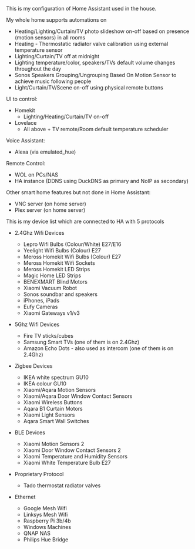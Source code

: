 This is my configuration of Home Assistant used in the house. 

My whole home supports automations on
- Heating/Lighting/Curtain/TV photo slideshow on-off based on presence (motion sensors) in all rooms
- Heating - Thermostatic radiator valve calibration using external temperature sensor
- Lighting/Curtain/TV off at midnight
- Lighting temperature/color, speakers/TVs default volume changes throughout the day
- Sonos Speakers Grouping/Ungrouping Based On Motion Sensor to achieve music following people 
- Light/Curtain/TV/Scene on-off using physical remote buttons

UI to control:
- Homekit
  - Lighting/Heating/Curtain/TV on-off
- Lovelace 
  - All above + TV remote/Room default temperature scheduler
  
Voice Assistant:
- Alexa (via emulated_hue)

Remote Control:
- WOL on PCs/NAS
- HA instance (DDNS using DuckDNS as primary and NoIP as secondary)


Other smart home features but not done in Home Assistant:
- VNC server (on home server)
- Plex server (on home server)


This is my device list which are connected to HA with 5 protocols 

- 2.4Ghz Wifi Devices
  - Lepro Wifi Bulbs (Colour/White) E27/E16
  - Yeelight Wifi Bulbs (Colour) E27
  - Meross Homekit Wifi Bulbs (Colour) E27
  - Meross Homekit Wifi Sockets
  - Meross Homekit LED Strips 
  - Magic Home LED Strips 
  - BENEXMART Blind Motors
  - Xiaomi Vacuum Robot 
  - Sonos soundbar and speakers
  - iPhones, iPads
  - Eufy Cameras
  - Xiaomi Gateways v1/v3

- 5Ghz Wifi Devices
  - Fire TV sticks/cubes
  - Samsung Smart TVs (one of them is on 2.4Ghz)
  - Amazon Echo Dots - also used as intercom (one of them is on 2.4Ghz)

- Zigbee Devices 
  - IKEA white spectrum GU10 
  - IKEA colour GU10 
  - Xiaomi/Aqara Motion Sensors
  - Xiaomi/Aqara Door Window Contact Sensors
  - Xiaomi Wireless Buttons
  - Aqara B1 Curtain Motors
  - Xiaomi Light Sensors
  - Aqara Smart Wall Switches

- BLE Devices
  - Xiaomi Motion Sensors 2
  - Xiaomi Door Window Contact Sensors 2
  - Xiaomi Temperature and Humidity Sensors
  - Xiaomi White Temperature Bulb E27

- Proprietary Protocol
  - Tado thermostat radiator valves

- Ethernet 
  - Google Mesh Wifi
  - Linksys Mesh Wifi
  - Raspberry Pi 3b/4b
  - Windows Machines
  - QNAP NAS
  - Philips Hue Bridge
  

